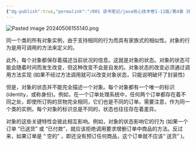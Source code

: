 ```yaml
---
{"dg-publish":true,"permalink":"/001 读书笔记/java核心技术卷1-11版/第4章 对象与类/4.1 面向对象程序设计概述/4.1.2 对象/","created":"2024-05-06T15:50:43.481+08:00","updated":"2024-06-01T10:45:15.828+08:00"}
---
```


![Pasted image 20240506155140.png](/img/user/$/$Sys999%20Attachment/Pasted%20image%2020240506155140.png)

同一个类的所有对象实例，由于支持相同的行为而具有家族式的相似性。对象的行为是用可调用的方法来定义的。

此外，每个对象都保存着描述当前状况的信息。这就是对象的状态。对象的状态可能会随着时间而发生改变，但这种改变不会是自发的。对象状态的改变必须通过调用方法实现 (如果不经过方法调用就可以改变对象状态，只能说明破坏了封装性)

但是，对象的状态并不能完全描述一个对象。每个对象都有一个唯一的标识 (identity，或称身份)。例如，在一个订单处理系统中，任何两个订单都存在着不同之处，即使所订购的货物完全相同，它们也是不同的订单。需要注意，作为同一个类的实例，每个对象的标识总是不同的，状态也往往存在着差异。

对象的这些关键特性会彼此相互影响。例如，对象的状态影响它的行为 (如果一个订单 “已送货” 或 “已付款”，就应该拒绝调用要求增删订单中商品的方法。反过来，如果订单是 “ 空的” ，即还没有预订任何商品，这个订单就不应该“ 送货” )。

